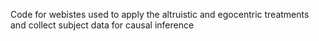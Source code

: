 Code for webistes used to apply the altruistic and egocentric treatments and collect subject data for causal inference
